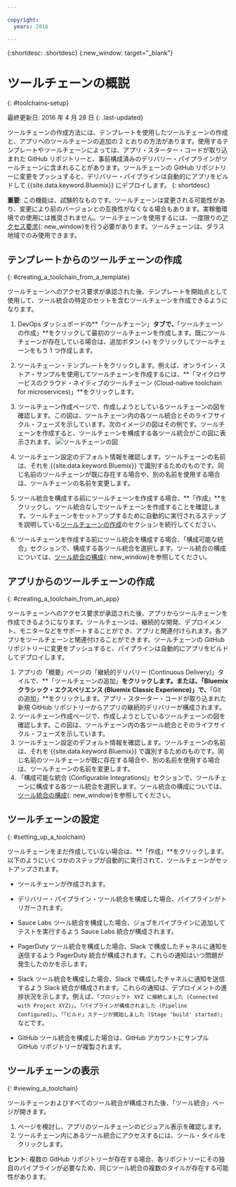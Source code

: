 ```yaml
---

copyright:
  years: 2016

---
```


{:shortdesc: .shortdesc}
{:new_window: target="_blank"}

# ツールチェーンの概説
{: #toolchains-setup}

最終更新日: 2016 年 4 月 28 日
{: .last-updated}  

ツールチェーンの作成方法には、テンプレートを使用したツールチェーンの作成と、アプリへのツールチェーンの追加の 2 とおりの方法があります。使用するテンプレートやツールチェーンによっては、アプリ・スターター・コードが取り込まれた GitHub リポジトリーと、事前構成済みのデリバリー・パイプラインがツールチェーンに含まれることがあります。ツールチェーンの GitHub リポジトリーに変更をプッシュすると、デリバリー・パイプラインは自動的にアプリをビルドして {{site.data.keyword.Bluemix}} にデプロイします。
{: shortdesc}  

**重要**: この機能は、試験的なものです。ツールチェーンは変更される可能性があり、変更により前のバージョンとの互換性がなくなる場合もあります。実稼働環境での使用には推奨されません。ツールチェーンを使用するには、一度限りの[アクセス要求](https://new-console.ng.bluemix.net/devops?cm_mmc=IBMBluemixGarageMethod-_-MethodSite-_-10-19-15::12-31-18-_-toolchains-welcome-page){: new_window}を行う必要があります。ツールチェーンは、ダラス地域でのみ使用できます。

## テンプレートからのツールチェーンの作成   
{: #creating_a_toolchain_from_a_template}

ツールチェーンへのアクセス要求が承認された後、テンプレートを開始点として使用して、ツール統合の特定のセットを含むツールチェーンを作成できるようになります。

1. DevOps ダッシュボードの**「ツールチェーン」**タブで、**「ツールチェーンの作成」**をクリックして最初のツールチェーンを作成します。既にツールチェーンが存在している場合は、追加ボタン (+) をクリックしてツールチェーンをもう 1 つ作成します。
1. ツールチェーン・テンプレートをクリックします。例えば、オンライン・ストア・サンプルを使用してツールチェーンを作成するには、**「マイクロサービスのクラウド・ネイティブのツールチェーン (Cloud-native toolchain for microservices)」**をクリックします。 
1. ツールチェーン作成ページで、作成しようとしているツールチェーンの図を確認します。この図は、ツールチェーン内の各ツール統合とそのライフサイクル・フェーズを示しています。次のイメージの図はその例です。ツールチェーンを作成すると、ツールチェーンを構成する各ツール統合がこの図に表示されます。
![ツールチェーンの図](images/toolchain_diagram.png)

1. ツールチェーン設定のデフォルト情報を確認します。ツールチェーンの名前は、それを {{site.data.keyword.Bluemix}} で識別するためのものです。同じ名前のツールチェーンが既に存在する場合や、別の名前を使用する場合は、ツールチェーンの名前を変更します。  
1. ツール統合を構成する前にツールチェーンを作成する場合、**「作成」**をクリックし、ツール統合なしでツールチェーンを作成することを確認します。ツールチェーンをセットアップするために自動的に実行されるステップを説明している[ツールチェーンの作成](#creating_a_toolchain)のセクションを続行してください。  
1. ツールチェーンを作成する前にツール統合を構成する場合、「構成可能な統合」セクションで、構成する各ツール統合を選択します。ツール統合の構成については、[ツール統合の構成](../toolchains/toolchains_integrations.html){: new_window}を参照してください。 

## アプリからのツールチェーンの作成
{: #creating_a_toolchain_from_an_app}

ツールチェーンへのアクセス要求が承認された後、アプリからツールチェーンを作成できるようになります。ツールチェーンは、継続的な開発、デプロイメント、モニターなどをサポートすることができ、アプリと関連付けられます。各アプリをツールチェーンと関連付けることができます。ツールチェーンの GitHub リポジトリーに変更をプッシュすると、パイプラインは自動的にアプリをビルドしてデプロイします。  

1. アプリの「概要」ページの「継続的デリバリー (Continuous Delivery)」タイルで、**「ツールチェーンの追加」**をクリックします。または、「Bluemix クラシック・エクスペリエンス (Bluemix Classic Experience)」で、**「Git の追加」**をクリックします。アプリ・スターター・コードが取り込まれた新規 GitHub リポジトリーからアプリの継続的デリバリーが構成されます。
1. ツールチェーン作成ページで、作成しようとしているツールチェーンの図を確認します。この図は、ツールチェーン内の各ツール統合とそのライフサイクル・フェーズを示しています。
1. ツールチェーン設定のデフォルト情報を確認します。ツールチェーンの名前は、それを {{site.data.keyword.Bluemix}} で識別するためのものです。同じ名前のツールチェーンが既に存在する場合や、別の名前を使用する場合は、ツールチェーンの名前を変更します。
1. 「構成可能な統合 (Configurable Integrations)」セクションで、ツールチェーンに構成する各ツール統合を選択します。ツール統合の構成については、[ツール統合の構成](../toolchains/toolchains_integrations.html){: new_window}を参照してください。

## ツールチェーンの設定
{: #setting_up_a_toolchain}

ツールチェーンをまだ作成していない場合は、**「作成」**をクリックします。以下のようにいくつかのステップが自動的に実行されて、ツールチェーンがセットアップされます。

 * ツールチェーンが作成されます。
 * デリバリー・パイプライン・ツール統合を構成した場合、パイプラインがトリガーされます。
 * Sauce Labs ツール統合を構成した場合、ジョブをパイプラインに追加してテストを実行するよう Sauce Labs 統合が構成されます。
 * PagerDuty ツール統合を構成した場合、Slack で構成したチャネルに通知を送信するよう PagerDuty 統合が構成されます。これらの通知はいつ問題が発生したのかを示します。
 * Slack ツール統合を構成した場合、Slack で構成したチャネルに通知を送信するよう Slack 統合が構成されます。これらの通知は、デプロイメントの進捗状況を示します。例えば、`「プロジェクト XYZ に接続しました (Connected with Project XYZ)」`、`「パイプラインが構成されました (Pipeline Configured)」`、`「「ビルド」ステージが開始しました (Stage 'build' started)」`などです。

 * GitHub ツール統合を構成した場合は、GitHub アカウントにサンプル GitHub リポジトリーが複製されます。  
 
## ツールチェーンの表示
{: #viewing_a_toolchain}

ツールチェーンおよびすべてのツール統合が構成された後、「ツール統合」ページが開きます。

1. ページを検討し、アプリのツールチェーンのビジュアル表示を確認します。
1. ツールチェーン内にあるツール統合にアクセスするには、ツール・タイルをクリックします。 
 
 **ヒント**: 複数の GitHub リポジトリーが存在する場合、各リポジトリーにその独自のパイプラインが必要なため、同じツール統合の複数のタイルが存在する可能性があります。
